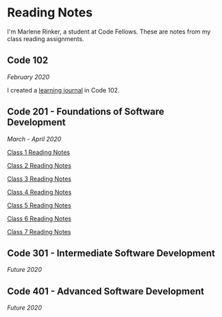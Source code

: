# Reading Notes

I'm Marlene Rinker, a student at Code Fellows. These are notes from my class reading assignments.

## Code 102 
_February 2020_

I created a [learning journal](https://marlene-rinker.github.io/learning-journal/) in Code 102. 

## Code 201 - Foundations of Software Development
_March - April 2020_

[Class 1 Reading Notes](https://marlene-rinker.github.io/reading-notes/class-01) 

[Class 2 Reading Notes](https://marlene-rinker.github.io/reading-notes/class-02)

[Class 3 Reading Notes](https://marlene-rinker.github.io/reading-notes/class-03)

[Class 4 Reading Notes](https://marlene-rinker.github.io/reading-notes/class-04)

[Class 5 Reading Notes](https://marlene-rinker.github.io/reading-notes/class-05)

[Class 6 Reading Notes](https://marlene-rinker.github.io/reading-notes/class-06)

[Class 7 Reading Notes](https://marlene-rinker.github.io/reading-notes/class-07)

## Code 301 - Intermediate Software Development
_Future 2020_

## Code 401 - Advanced Software Development
_Future 2020_
